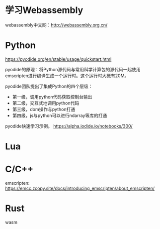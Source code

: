 # 学习Webassembly

webassembly中文网：http://webassembly.org.cn/


# Python
https://pyodide.org/en/stable/usage/quickstart.html

pyodide的原理：将Python源代码与常用科学计算包的源代码一起使用emscripten进行编译生成一个运行时。这个运行时大概有20M。  

pyodide团队提出了集成Python的四个层级：
* 第一级，调用python代码获取控制台输出
* 第二级，交互式地调用python代码
* 第三级，dom操作与python打通
* 第四级，js与python可以进行ndarray等库的打通

pyodide快速学习示例。
https://alpha.iodide.io/notebooks/300/
# Lua

# C/C++
emscripten:
https://emcc.zcopy.site/docs/introducing_emscripten/about_emscripten/
# Rust
wasm